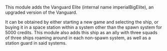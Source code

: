 This module adds the Vanguard Elite (internal name imperialBigElite), an upgraded version of the Vanguard.

It can be obtained by either starting a new game and selecting the ship, or buying it in a space station 
within a system other than the spawn system for 5000 credits. This module also adds this ship as an ally 
with three squads of three ships roaming around in each non-spawn system, as well as a station guard in
said systems.
